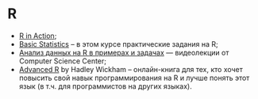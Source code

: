 # R

* [R in Action](https://www.manning.com/books/r-in-action);
* [Basic Statistics](https://www.coursera.org/learn/basic-statistics) – в этом курсе практические задания на R;
* [Анализ данных на R в примерах и задачах](http://www.youtube.com/playlist?list=PLlb7e2G7aSpSSa_PlFEwnd6-3gzAa08_m) — видеолекции от Computer Science Center;
* [Advanced R](http://adv-r.had.co.nz) by Hadley Wickham – онлайн-книга для тех, кто хочет повысить свой навык программирования на R и лучше понять этот язык (в т.ч. для программистов на других языках).
